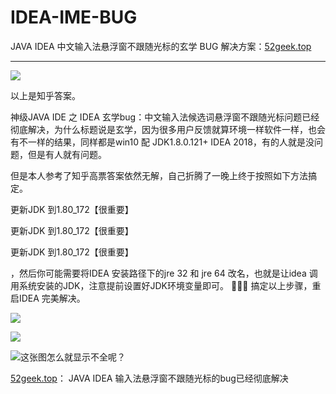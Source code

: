 

# IDEA-IME-BUG
JAVA IDEA 中文输入法悬浮窗不跟随光标的玄学 BUG 解决方案：[52geek.top][1]

----------
![][2]

以上是知乎答案。

神级JAVA IDE 之 IDEA 玄学bug：中文输入法候选词悬浮窗不跟随光标问题已经彻底解决，为什么标题说是玄学，因为很多用户反馈就算环境一样软件一样，也会有不一样的结果，同样都是win10 配 JDK1.8.0.121+ IDEA 2018，有的人就是没问题，但是有人就有问题。

但是本人参考了知乎高票答案依然无解，自己折腾了一晚上终于按照如下方法搞定。

更新JDK 到1.80_172【很重要】

更新JDK 到1.80_172【很重要】

更新JDK 到1.80_172【很重要】


，然后你可能需要将IDEA 安装路径下的jre 32 和 jre 64 改名，也就是让idea 调用系统安装的JDK，注意提前设置好JDK环境变量即可。
🤗🤔🤓
搞定以上步骤，重启IDEA 完美解决。

![][3]

![][4]

![这张图怎么就显示不全呢？][5]

[52geek.top][6]：
JAVA IDEA 输入法悬浮窗不跟随光标的bug已经彻底解决


  [1]: https://52geek.top/88/java-idea-%E8%BE%93%E5%85%A5%E6%B3%95%E6%82%AC%E6%B5%AE%E7%AA%97%E4%B8%8D%E8%B7%9F%E9%9A%8F%E5%85%89%E6%A0%87%E7%9A%84bug%E5%B7%B2%E7%BB%8F%E5%BD%BB%E5%BA%95%E8%A7%A3%E5%86%B3/
  [2]: https://52geek.top/wp-content/uploads/2018/07/chrome20180702_102553.png
  [3]: https://52geek.top/wp-content/uploads/2018/07/idea64_2018-07-02_00-03-53.png
  [4]: https://52geek.top/wp-content/uploads/2018/07/cmd_2018-07-02_00-10-06.png
  [5]: http://p7fcrq2e4.bkt.clouddn.com/201818021119-idea64_2018-07-02_00-09-35.png
  [6]: https://52geek.top/88/java-idea-%E8%BE%93%E5%85%A5%E6%B3%95%E6%82%AC%E6%B5%AE%E7%AA%97%E4%B8%8D%E8%B7%9F%E9%9A%8F%E5%85%89%E6%A0%87%E7%9A%84bug%E5%B7%B2%E7%BB%8F%E5%BD%BB%E5%BA%95%E8%A7%A3%E5%86%B3/
